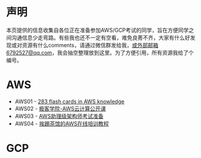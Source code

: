 # 声明
本页提供的信息收集自各位正在准备参加AWS/GCP考试的同学，旨在方便同学之间沟通信息少走弯路。有些我也还不一定有空看，难免良莠不齐，大家有什么好发现或对资源有什么comments，请通过微信群发给我，或外部邮箱6792527@qq.com，我会抽空整理放到这里。为了方便引用，所有资源我给了个编号。

# AWS
- AWS01 - [283 flash cards in AWS knowledge](https://quizlet.com/178551807/aws-flash-cards/)
- AWS02 - [极客学院-AWS云计算公开课](http://zt.jikexueyuan.com/aws)
- AWS03 - [AWS助理级架构师考试准备](https://www.jianshu.com/p/0712ef0f4e7f?from=timeline)
- AWS04 - [挨踢茶馆的AWS在线培训教程](https://aws.xiaopeiqing.com)

# GCP

